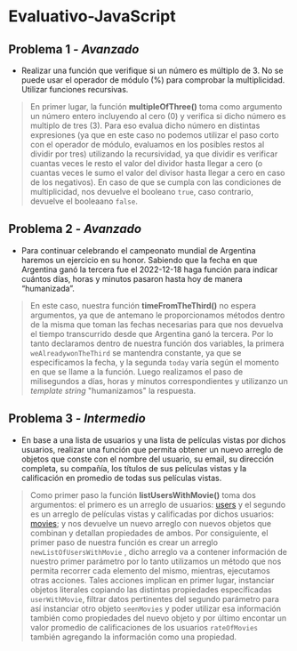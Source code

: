 # Evaluativo-JavaScript

## **Problema 1** *- Avanzado*
- Realizar una función que verifique si un número es múltiplo de 3. No se puede usar el operador de módulo (%) para comprobar la multiplicidad. Utilizar funciones recursivas.

> En primer lugar, la función **multipleOfThree()** toma como argumento un número entero incluyendo al cero (0) y verifica si dicho número es multiplo de tres (3). Para eso evalua dicho número en distintas expresiones (ya que en este caso no podemos utilizar el paso corto con el operador de módulo, evaluamos en los posibles restos al dividir por tres) utilizando la recursividad, ya que dividir es verificar cuantas veces le resto el valor del dividor hasta llegar a cero (o cuantas veces le sumo el valor del divisor hasta llegar a cero en caso de los negativos). En caso de que se cumpla con las condiciones de multiplicidad, nos devuelve el booleano `true`, caso contrario, devuelve el booleaano `false`. 

## **Problema 2** *- Avanzado*
- Para continuar celebrando el campeonato mundial de Argentina haremos un ejercicio en su honor. Sabiendo que la fecha en que Argentina ganó la tercera fue el 2022-12-18 haga función para indicar cuántos días, horas y minutos pasaron hasta hoy de manera “humanizada”.

> En este caso, nuestra función **timeFromTheThird()** no espera argumentos, ya que de antemano le proporcionamos métodos dentro de la misma que toman las fechas necesarias para que nos devuelva el tiempo transcurrido desde que Argentina ganó la tercera. Por lo tanto declaramos dentro de nuestra función dos variables, la primera `weAlreadywonTheThird` se mantendra constante, ya que se especificamos la fecha, y la segunda `today` varía según el momento en que se llame a la función. Luego realizamos el paso de milisegundos a días, horas y minutos correspondientes y utilizanzo un *template string* "humanizamos" la respuesta.

## **Problema 3** *- Intermedio*
- En base a una lista de usuarios y una lista de películas vistas por dichos usuarios, realizar una función que permita obtener un nuevo arreglo de objetos que conste con el nombre del usuario, su email, su dirección completa, su compañía, los títulos de sus películas vistas y la calificación en promedio de todas sus películas vistas.

> Como primer paso la función **listUsersWithMovie()** toma dos argumentos: el primero es un arreglo de usuarios: [users](https://my-json-server.typicode.com/oconsl/json-server/users) y el segundo es un arreglo de películas vistas y calificadas por dichos usuarios: [movies](https://my-json-server.typicode.com/oconsl/json-server/movies); y nos devuelve un nuevo arreglo con nuevos objetos que combinan y detallan propiedades de ambos. Por consiguiente, el primer paso de nuestra función es crear un arreglo `newListOfUsersWithMovie` , dicho arreglo va a contener información de nuestro primer parámetro por lo tanto utilizamos un método que nos permita recorrer cada elemento del mismo, mientras, ejecutamos otras acciones. Tales acciones implican en primer lugar, instanciar objetos literales copiando las distintas propiedades específicadas `userWithMovie`, filtrar datos pertinentes del segundo parámetro para así instanciar otro objeto `seenMovies` y poder utilizar esa información también como propiedades del nuevo objeto y por último encontar un valor promedio de calificaciones de los usuarios `rateOfMovies` también agregando la información como una propiedad. 
